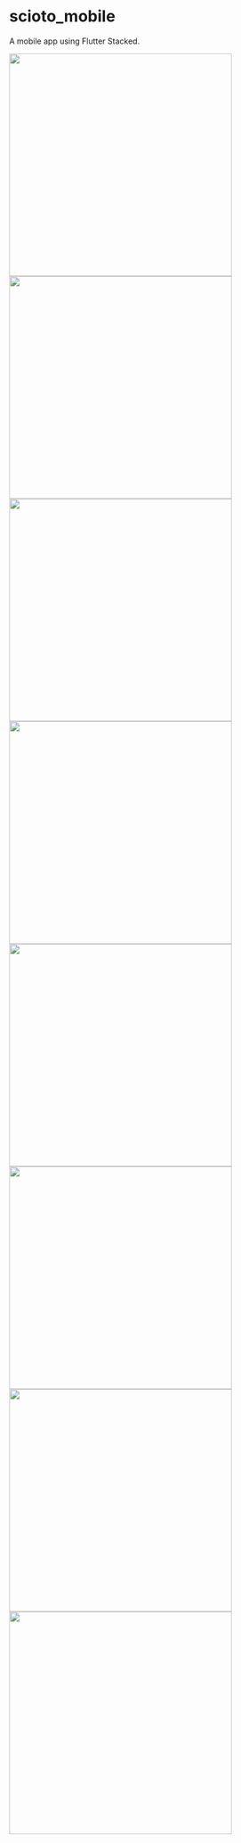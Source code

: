 # scioto_mobile

A mobile app using Flutter Stacked.

<img src="https://github.com/user-attachments/assets/7a73c9b1-d14d-4a23-b212-356930a68565" width="400">
<img src="https://github.com/user-attachments/assets/b676e24b-6cd3-4b56-bb2f-8cc6e16cda1d" width="400">
<img src="https://github.com/user-attachments/assets/2e33bb05-847d-4f79-a241-301897b9b17c" width="400">
<img src="https://github.com/user-attachments/assets/bce2de20-1f5e-4648-bd17-085f164576e6" width="400">
<img src="https://github.com/user-attachments/assets/9ca01a1d-c995-4097-9c68-a71ffbc64e4b" width="400">
<img src="https://github.com/user-attachments/assets/e5fd8c05-5084-4fe1-9707-9dd603d4e929" width="400">
<img src="https://github.com/user-attachments/assets/d7379e31-da77-4985-8639-a04384ac583e" width="400">
<img src="https://github.com/user-attachments/assets/a40a5310-07df-464c-944b-a3a32fd28f50" width="400">
